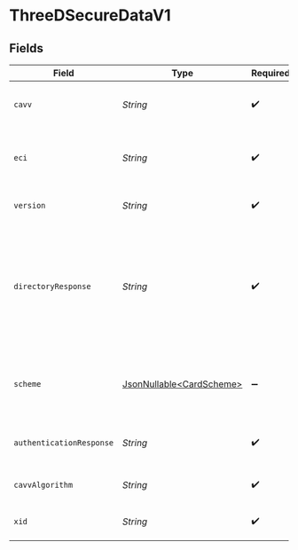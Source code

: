 # ThreeDSecureDataV1


## Fields

| Field                                                                                                                         | Type                                                                                                                          | Required                                                                                                                      | Description                                                                                                                   | Example                                                                                                                       |
| ----------------------------------------------------------------------------------------------------------------------------- | ----------------------------------------------------------------------------------------------------------------------------- | ----------------------------------------------------------------------------------------------------------------------------- | ----------------------------------------------------------------------------------------------------------------------------- | ----------------------------------------------------------------------------------------------------------------------------- |
| `cavv`                                                                                                                        | *String*                                                                                                                      | :heavy_check_mark:                                                                                                            | The cardholder authentication value or AAV.                                                                                   | 3q2+78r+ur7erb7vyv66vv8=                                                                                                      |
| `eci`                                                                                                                         | *String*                                                                                                                      | :heavy_check_mark:                                                                                                            | The ecommerce indicator for the 3DS transaction.                                                                              | 05                                                                                                                            |
| `version`                                                                                                                     | *String*                                                                                                                      | :heavy_check_mark:                                                                                                            | The version of 3-D Secure that was used.                                                                                      | 2.1.0                                                                                                                         |
| `directoryResponse`                                                                                                           | *String*                                                                                                                      | :heavy_check_mark:                                                                                                            | For 3-D Secure version 1, the enrolment response. For 3-D Secure version 2 and above, the transaction status from the `ARes`. | C                                                                                                                             |
| `scheme`                                                                                                                      | [JsonNullable\<CardScheme>](../../models/components/CardScheme.md)                                                            | :heavy_minus_sign:                                                                                                            | The scheme/brand of the card that is used for 3-D Secure.                                                                     | visa                                                                                                                          |
| `authenticationResponse`                                                                                                      | *String*                                                                                                                      | :heavy_check_mark:                                                                                                            |  The response for the 3DS authentication call.                                                                                | Y                                                                                                                             |
| `cavvAlgorithm`                                                                                                               | *String*                                                                                                                      | :heavy_check_mark:                                                                                                            | The CAVV algorithm used.                                                                                                      | A                                                                                                                             |
| `xid`                                                                                                                         | *String*                                                                                                                      | :heavy_check_mark:                                                                                                            | The transaction identifier.                                                                                                   | 12345                                                                                                                         |